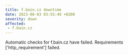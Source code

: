 ```yaml
---
title: f.bain.cz downtime
date: 2023-06-03 03:55:49 +0200
severity: down
affected:
 - f.bain.cz
---
```

Automatic checks for f.bain.cz have failed. Requirements ['http_requirement'] failed.
